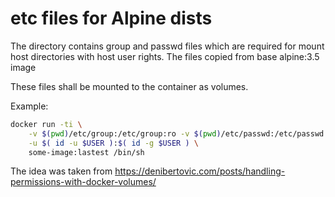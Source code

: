 # etc files for Alpine dists

The directory contains group and passwd files which are required for 
mount host directories with host user rights. The files copied from base
alpine:3.5 image

These files shall be mounted to the container as volumes.
 
Example:
```sh
docker run -ti \
    -v $(pwd)/etc/group:/etc/group:ro -v $(pwd)/etc/passwd:/etc/passwd:ro \
    -u $( id -u $USER ):$( id -g $USER ) \
    some-image:lastest /bin/sh
```

The idea was taken from https://denibertovic.com/posts/handling-permissions-with-docker-volumes/

